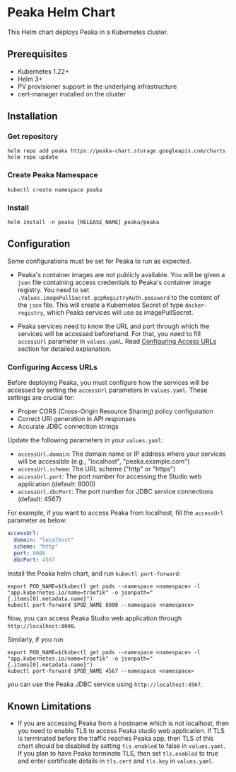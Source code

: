 # Peaka Helm Chart

This Helm chart deploys Peaka in a Kubernetes cluster.

## Prerequisites

- Kubernetes 1.22+
- Helm 3+
- PV provisioner support in the underlying infrastructure
- cert-manager installed on the cluster

## Installation
### Get repository
```shell
helm repo add peaka https://peaka-chart.storage.googleapis.com/charts
helm repo update
```

### Create Peaka Namespace
```shell
kubectl create namespace peaka
```

### Install
```shell
helm install -n peaka [RELEASE_NAME] peaka/peaka
```

## Configuration
Some configurations must be set for Peaka to run as expected. 

- Peaka's container images are not publicly available. You will be given a `json` file containing access credentials 
  to Peaka's container image registry. You need to set `.Values.imagePullSecret.gcpRegistryAuth.password` 
  to the content of the `json` file. This will create a Kubernetes Secret of type `docker-registry`, which Peaka 
  services will use as imagePullSecret.


- Peaka services need to know the URL and port through which the services will be accessed beforehand. For that, you
need to fill `accessUrl` parameter in `values.yaml`. Read [Configuring Access URLs](#configuring-access-urls)
section for detailed explanation.

### Configuring Access URLs
Before deploying Peaka, you must configure how the services will be accessed by setting the `accessUrl` parameters in `values.yaml`. These settings are crucial for:
- Proper CORS (Cross-Origin Resource Sharing) policy configuration
- Correct URI generation in API responses
- Accurate JDBC connection strings

Update the following parameters in your `values.yaml`:
- `accessUrl.domain`: The domain name or IP address where your services will be accessible (e.g., "localhost", "peaka.example.com")
- `accessUrl.scheme`: The URL scheme ("http" or "https")
- `accessUrl.port`: The port number for accessing the Studio web application (default: 8000)
- `accessUrl.dbcPort`: The port number for JDBC service connections (default: 4567)

For example, if you want to access Peaka from localhost, fill the `accessUrl` parameter as below:
```yaml
accessUrl:
  domain: "localhost"
  scheme: "http"
  port: 8000
  dbcPort: 4567
```
Install the Peaka helm chart, and run `kubectl port-forward`:
```shell
export POD_NAME=$(kubectl get pods --namespace <namespace> -l "app.kubernetes.io/name=traefik" -o jsonpath="{.items[0].metadata.name}")
kubectl port-forward $POD_NAME 8000 --namespace <namespace>
```
Now, you can access Peaka Studio web application through `http://localhost:8000`.  

Similarly, if you run
```shell
export POD_NAME=$(kubectl get pods --namespace <namespace> -l "app.kubernetes.io/name=traefik" -o jsonpath="{.items[0].metadata.name}")
kubectl port-forward $POD_NAME 4567 --namespace <namespace>
```
you can use the Peaka JDBC service using `http://localhost:4567`.

## Known Limitations
- If you are accessing Peaka from a hostname which is not localhost, then you need to enable TLS to access Peaka studio 
web application. If TLS is terminated before the traffic reaches Peaka app, then TLS of this chart
should be disabled by setting `tls.enabled` to false in `values.yaml`. If you plan to have Peaka terminate TLS, then set 
`tls.enabled` to true and enter certificate details in `tls.cert` and `tls.key` in `values.yaml`. 
